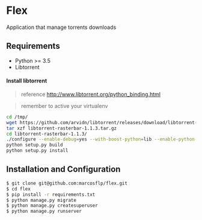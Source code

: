 # Flex
Application that manage torrents downloads

## Requirements
* Python >= 3.5
* Libtorrent

#### Install libtorrent
> reference http://www.libtorrent.org/python_binding.html

> remember to active your virtualenv

```bash
cd /tmp/
wget https://github.com/arvidn/libtorrent/releases/download/libtorrent-1_1_3/libtorrent-rasterbar-1.1.3.tar.gz
tar xzf libtorrent-rasterbar-1.1.3.tar.gz
cd libtorrent-rasterbar-1.1.3/
./configure --enable-debug=yes --with-boost-python=lib --enable-python-binding
python setup.py build
python setup.py install
```


## Installation and Configuration
```bash
$ git clone git@github.com:marcosflp/flex.git
$ cd flex
$ pip install -r requirements.txt
$ python manage.py migrate
$ python manage.py createsuperuser
$ python manage.py runserver
```
